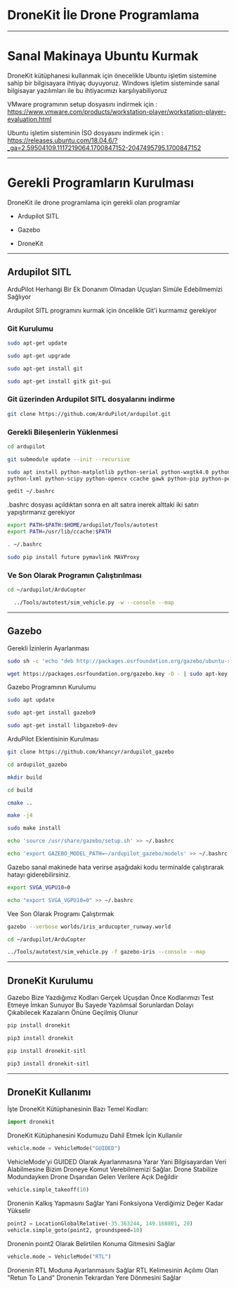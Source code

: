 # DroneKit İle Drone Programlama

- - -

# Sanal Makinaya Ubuntu Kurmak

DroneKit kütüphanesi kullanmak için önecelikle Ubuntu işletim sistemine sahip bir bilgisayara ihtiyaç duyuyoruz. Windows işletim sisteminde sanal bilgisayar yazılımları ile bu ihtiyacımızı karşılıyabiliyoruz

VMware programının setup dosyasını indirmek için : https://www.vmware.com/products/workstation-player/workstation-player-evaluation.html

Ubuntu işletim sisteminin İSO dosyasını indirmek için : https://releases.ubuntu.com/18.04.6/?_ga=2.59504109.1117219064.1700847152-2047495795.1700847152

- - -

# Gerekli Programların Kurulması

DroneKit ile drone programlama için gerekli olan programlar

* Ardupilot SITL

* Gazebo

* DroneKit

- - -

## Ardupilot SITL

ArduPilot Herhangi Bir Ek Donanım Olmadan Uçuşları Simüle Edebilmemizi Sağlıyor

Ardupilot SITL programını kurmak için öncelikle Git'i kurmamız gerekiyor

### Git Kurulumu

```bash
sudo apt-get update
```

```bash
sudo apt-get upgrade
```


```bash
sudo apt-get install git
```

```bash
sudo apt-get install gitk git-gui
```

### Git üzerinden Ardupilot SITL dosyalarını indirme

```bash
git clone https://github.com/ArduPilot/ardupilot.git
```

### Gerekli Bileşenlerin Yüklenmesi

```bash
cd ardupilot
```

```bash
git submodule update --init --recursive
```

```bash
sudo apt install python-matplotlib python-serial python-wxgtk4.0 python-wxtools
python-lxml python-scipy python-opencv ccache gawk python-pip python-pexpect

```

```bash
gedit ~/.bashrc
```
.bashrc dosyası açıldıktan sonra en alt satıra inerek alttaki iki satırı yapıştırmanız gerekiyor

```bash
export PATH=$PATH:$HOME/ardupilot/Tools/autotest
export PATH=/usr/lib/ccache:$PATH
```


```bash
. ~/.bashrc
```

```bash
sudo pip install future pymavlink MAVProxy
```

### Ve Son Olarak Programın Çalıştırılması

```bash
cd ~/ardupilot/ArduCopter
```

```bash
  ../Tools/autotest/sim_vehicle.py -w --console --map
```

- - -

## Gazebo

Gerekli İzinlerin Ayarlanması

```bash
sudo sh -c 'echo "deb http://packages.osrfoundation.org/gazebo/ubuntu-stable `lsb_release -cs` main" > /etc/apt/sources.list.d/gazebo-stable.list'
```

```bash
wget https://packages.osrfoundation.org/gazebo.key -O - | sudo apt-key add -
```

Gazebo Programının Kurulumu

```bash
sudo apt update
```

```bash
sudo apt-get install gazebo9
```

```bash
sudo apt-get install libgazebo9-dev
```

ArduPilot Eklentisinin Kurulması

```bash
git clone https://github.com/khancyr/ardupilot_gazebo
```

```bash
cd ardupilot_gazebo
```

```bash
mkdir build
```

```bash
cd build
```

```bash
cmake ..
```

```bash
make -j4
```

```bash
sudo make install
```

```bash
echo 'source /usr/share/gazebo/setup.sh' >> ~/.bashrc
```

```bash
echo 'export GAZEBO_MODEL_PATH=~/ardupilot_gazebo/models' >> ~/.bashrc
```

Gazebo sanal makinede hata verirse aşağıdaki kodu terminalde çalıştırarak hatayı giderebilirsiniz.

```bash
export SVGA_VGPU10=0
```

```bash
echo "export SVGA_VGPU10=0" >> ~/.bashrc
```

Vee Son Olarak Programı Çalıştırmak 

```bash
gazebo --verbose worlds/iris_arducopter_runway.world
```

```bash
cd ~/ardupilot/ArduCopter
```

```bash
../Tools/autotest/sim_vehicle.py -f gazebo-iris --console --map
```

- - -

## DroneKit Kurulumu

Gazebo Bize Yazdığımız Kodları Gerçek Uçuşdan Önce Kodlarımızı Test Etmeye İmkan Sunuyor Bu Sayede Yazılımsal Sorunlardan Dolayı Çıkabilecek Kazaların Önüne Geçilmiş Olunur


```bash
pip install dronekit
```

```bash
pip3 install dronekit
```

```bash
pip install dronekit-sitl
```

```bash
pip3 install dronekit-sitl
```

- - -

## DroneKit Kullanımı

İşte DroneKit Kütüphanesinin Bazı Temel Kodları:

```python
import dronekit
```
DroneKit Kütüphanesini Kodumuzu Dahil Etmek İçin Kullanılır

```python
vehicle.mode = VehicleMode("GUIDED")
```
VehicleMode'yi GUIDED Olarak Ayarlanmasına Yarar Yani Bilgisayardan Veri Alabilmesine Bizim Droneye Komut Verebilmemizi Sağlar. Drone 
Stabilize Modundayken Drone Dışarıdan Gelen Verilere Açık Değildir

```python
vehicle.simple_takeoff(10)
```
Dronenin Kalkış Yapmasını Sağlar Yani Fonksiyona Verdiğimiz Değer Kadar Yükselir

```python
point2 = LocationGlobalRelative(-35.363244, 149.168801, 20)
vehicle.simple_goto(point2, groundspeed=10)
```
Dronenin poınt2 Olarak Belirtilen Konuma Gitmesini Sağlar

```python
vehicle.mode = VehicleMode("RTL")
```
Dronenin RTL Moduna Ayarlanmasını Sağlar RTL Kelimesinin Açılımı Olan "Retun To Land" Dronenin Tekrardan Yere Dönmesini Sağlar
